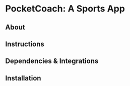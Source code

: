 # PocketCoach: A Sports App

## About

## Instructions

## Dependencies & Integrations

## Installation
